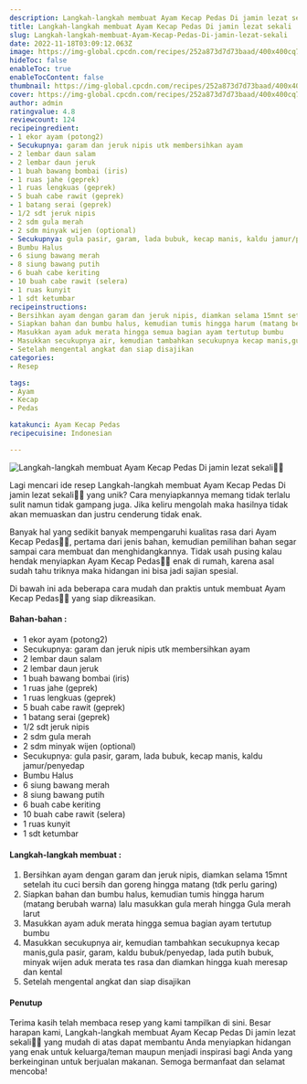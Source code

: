 ```yaml
---
description: Langkah-langkah membuat Ayam Kecap Pedas Di jamin lezat sekali"
title: Langkah-langkah membuat Ayam Kecap Pedas Di jamin lezat sekali
slug: Langkah-langkah-membuat-Ayam-Kecap-Pedas-Di-jamin-lezat-sekali
date: 2022-11-18T03:09:12.063Z
image: https://img-global.cpcdn.com/recipes/252a873d7d73baad/400x400cq70/photo.jpg
hideToc: false
enableToc: true
enableTocContent: false
thumbnail: https://img-global.cpcdn.com/recipes/252a873d7d73baad/400x400cq70/photo.jpg
cover: https://img-global.cpcdn.com/recipes/252a873d7d73baad/400x400cq70/photo.jpg
author: admin
ratingvalue: 4.8
reviewcount: 124
recipeingredient:
- 1 ekor ayam (potong2)
- Secukupnya: garam dan jeruk nipis utk membersihkan ayam
- 2 lembar daun salam
- 2 lembar daun jeruk
- 1 buah bawang bombai (iris)
- 1 ruas jahe (geprek)
- 1 ruas lengkuas (geprek)
- 5 buah cabe rawit (geprek)
- 1 batang serai (geprek)
- 1/2 sdt jeruk nipis
- 2 sdm gula merah
- 2 sdm minyak wijen (optional)
- Secukupnya: gula pasir, garam, lada bubuk, kecap manis, kaldu jamur/penyedap
- Bumbu Halus
- 6 siung bawang merah
- 8 siung bawang putih
- 6 buah cabe keriting
- 10 buah cabe rawit (selera)
- 1 ruas kunyit
- 1 sdt ketumbar
recipeinstructions:
- Bersihkan ayam dengan garam dan jeruk nipis, diamkan selama 15mnt setelah itu cuci bersih dan goreng hingga matang (tdk perlu garing)
- Siapkan bahan dan bumbu halus, kemudian tumis hingga harum (matang berubah warna) lalu masukkan gula merah hingga Gula merah larut
- Masukkan ayam aduk merata hingga semua bagian ayam tertutup bumbu
- Masukkan secukupnya air, kemudian tambahkan secukupnya kecap manis,gula pasir, garam, kaldu bubuk/penyedap, lada putih bubuk, minyak wijen aduk merata tes rasa dan diamkan hingga kuah meresap dan kental
- Setelah mengental angkat dan siap disajikan
categories:
- Resep

tags:
- Ayam
- Kecap
- Pedas

katakunci: Ayam Kecap Pedas
recipecuisine: Indonesian

---
```


![Langkah-langkah membuat Ayam Kecap Pedas Di jamin lezat sekali👩‍🍳](https://img-global.cpcdn.com/recipes/252a873d7d73baad/400x400cq70/photo.jpg)

Lagi mencari ide resep Langkah-langkah membuat Ayam Kecap Pedas Di jamin lezat sekali👩‍🍳 yang unik? Cara menyiapkannya memang tidak terlalu sulit namun tidak gampang juga. Jika keliru mengolah maka hasilnya tidak akan memuaskan dan justru cenderung tidak enak.

Banyak hal yang sedikit banyak mempengaruhi kualitas rasa dari Ayam Kecap Pedas👩‍🍳, pertama dari jenis bahan, kemudian pemilihan bahan segar sampai cara membuat dan menghidangkannya. Tidak usah pusing kalau hendak menyiapkan Ayam Kecap Pedas👩‍🍳 enak di rumah, karena asal sudah tahu triknya maka hidangan ini bisa jadi sajian spesial.

Di bawah ini ada beberapa cara mudah dan praktis untuk membuat Ayam Kecap Pedas👩‍🍳 yang siap dikreasikan.

<!--inarticleads1-->

#### Bahan-bahan :

- 1 ekor ayam (potong2)
- Secukupnya: garam dan jeruk nipis utk membersihkan ayam
- 2 lembar daun salam
- 2 lembar daun jeruk
- 1 buah bawang bombai (iris)
- 1 ruas jahe (geprek)
- 1 ruas lengkuas (geprek)
- 5 buah cabe rawit (geprek)
- 1 batang serai (geprek)
- 1/2 sdt jeruk nipis
- 2 sdm gula merah
- 2 sdm minyak wijen (optional)
- Secukupnya: gula pasir, garam, lada bubuk, kecap manis, kaldu jamur/penyedap
- Bumbu Halus
- 6 siung bawang merah
- 8 siung bawang putih
- 6 buah cabe keriting
- 10 buah cabe rawit (selera)
- 1 ruas kunyit
- 1 sdt ketumbar

<!--inarticleads2-->

#### Langkah-langkah membuat :

1. Bersihkan ayam dengan garam dan jeruk nipis, diamkan selama 15mnt setelah itu cuci bersih dan goreng hingga matang (tdk perlu garing)
1. Siapkan bahan dan bumbu halus, kemudian tumis hingga harum (matang berubah warna) lalu masukkan gula merah hingga Gula merah larut
1. Masukkan ayam aduk merata hingga semua bagian ayam tertutup bumbu
1. Masukkan secukupnya air, kemudian tambahkan secukupnya kecap manis,gula pasir, garam, kaldu bubuk/penyedap, lada putih bubuk, minyak wijen aduk merata tes rasa dan diamkan hingga kuah meresap dan kental
1. Setelah mengental angkat dan siap disajikan

#### Penutup

Terima kasih telah membaca resep yang kami tampilkan di sini. Besar harapan kami, Langkah-langkah membuat Ayam Kecap Pedas Di jamin lezat sekali👩‍🍳 yang mudah di atas dapat membantu Anda menyiapkan hidangan yang enak untuk keluarga/teman maupun menjadi inspirasi bagi Anda yang berkeinginan untuk berjualan makanan. Semoga bermanfaat dan selamat mencoba!